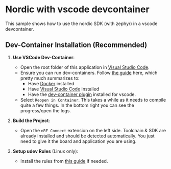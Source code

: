 # Nordic with vscode devcontainer

This sample shows how to use the nordic SDK (with zephyr) in a vscode devcontainer.

## Dev-Container Installation (Recommended)

1. **Use VSCode Dev-Container**:
   - Open the root folder of this application in [Visual Studio Code](https://code.visualstudio.com/).
   - Ensure you can run dev-containers. Follow [the guide](https://code.visualstudio.com/docs/devcontainers/containers#_installation) here, which pretty much summarizes to:
        - Have [Docker](https://docs.docker.com/engine/install/fedora/) installed
        - Have [Visual Studio Code](https://code.visualstudio.com/Download) installed
        - Have the [dev-container plugin](https://marketplace.visualstudio.com/items?itemName=ms-vscode-remote.remote-containers) installed for vscode.
   - Select `Reopen in Container`. This takes a while as it needs to compile quite a few things. In the bottom right you can see the progress/open the logs.

1. **Build the Project**:
   - Open the `nRF Connect` extension on the left side. Toolchain & SDK are already installed and should be detected automatically. You just need to give it the board and application you are using.

1. **Setup udev Rules** (Linux only):
   - Install the rules from [this guide](https://github.com/NordicSemiconductor/nrf-udev) if needed.
